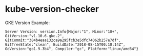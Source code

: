 # kube-version-checker

GKE Version Example:

`Server Version: version.Info{Major:"1", Minor:"10+", GitVersion:"v1.10.6-gke.2", GitCommit:"384b4eaa132ca9a295fcb3e5dfc74062b257e7df", GitTreeState:"clean", BuildDate:"2018-08-15T00:10:14Z", GoVersion:"go1.9.3b4", Compiler:"gc", Platform:"linux/amd64"}`

